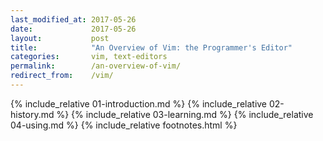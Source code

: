 ```yaml
---
last_modified_at: 2017-05-26
date:             2017-05-26
layout:           post
title:            "An Overview of Vim: the Programmer's Editor"
categories:       vim, text-editors
permalink:        /an-overview-of-vim/
redirect_from:    /vim/
---
```


{% include_relative 01-introduction.md %}
{% include_relative 02-history.md %}
{% include_relative 03-learning.md %}
{% include_relative 04-using.md %}
{% include_relative footnotes.html %}
